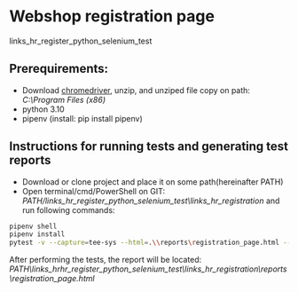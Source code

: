 # Webshop registration page
links_hr_register_python_selenium_test

## Prerequirements:
* Download [chromedriver](https://chromedriver.storage.googleapis.com/index.html?path=96.0.4664.45/), unzip, and unziped file copy on path: *C:\Program Files (x86)*
* python 3.10
* pipenv (install: pip install pipenv)

## Instructions for running tests and generating test reports

* Download or clone project and place it on some path(hereinafter PATH)
* Open terminal/cmd/PowerShell on GIT: *PATH/links_hr_register_python_selenium_test\links_hr_registration* and run following commands:
```sh
pipenv shell
pipenv install
pytest -v --capture=tee-sys --html=.\\reports\registration_page.html --self-contained-html test_registration_page.py
```
After performing the tests, the report will be located:
*PATH\links_hrhr_register_python_selenium_test\links_hr_registration\reports\registration_page.html* 